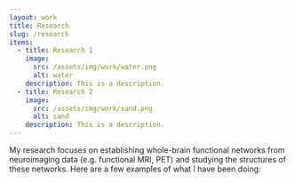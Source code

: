 ```yaml
---
layout: work
title: Research
slug: /research
items:
  - title: Research 1
    image:
      src: /assets/img/work/water.png
      alt: water
    description: This is a description.
  - title: Research 2
    image:
      src: /assets/img/work/sand.png
      alt: sand
    description: This is a description.
---
```

My research focuses on establishing whole-brain functional networks from
neuroimaging data (e.g. functional MRI, PET) and studying the structures of these networks.
Here are a few examples of what I have been doing:
<br />
<br />
